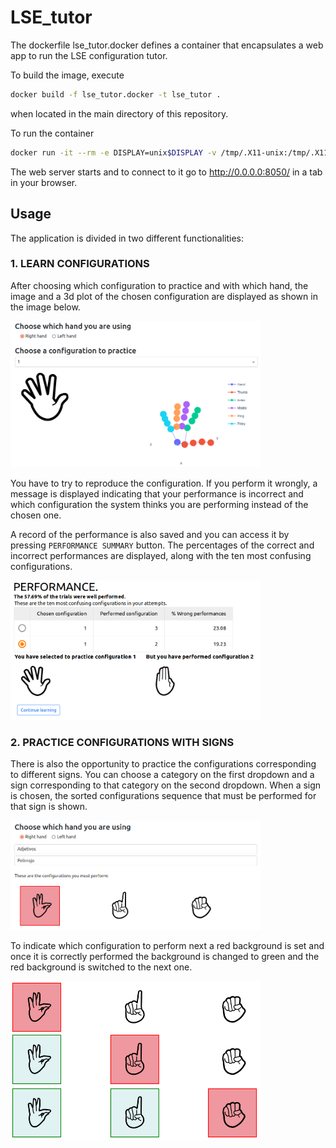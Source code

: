 # LSE_tutor

The dockerfile lse_tutor.docker defines a container that encapsulates a web app to run the LSE configuration tutor.

To build the image, execute

```bash
docker build -f lse_tutor.docker -t lse_tutor .
```

when located in the main directory of this repository.

To run the container

```bash
docker run -it --rm -e DISPLAY=unix$DISPLAY -v /tmp/.X11-unix:/tmp/.X11-unix -p 8050:8050 --device /dev/video0 lse_tutor /bin/bash -c 'cat /lse_tutor.readme.txt; cd /lse_tutor; python3 app.py 0.0.0.0'
```

The web server starts and to connect to it go to http://0.0.0.0:8050/ in a tab in your browser.


## Usage

The application is divided in two different functionalities:

### 1. LEARN CONFIGURATIONS

After choosing which configuration to practice and with which hand, the image and a 3d plot of the chosen configuration are displayed as shown in the image below. 

<img src="/images/app1.png" width="400">

You have to try to reproduce the configuration. If you perform it wrongly, a message is displayed indicating that your performance is incorrect and which configuration the system thinks you are performing instead of the chosen one.

A record of the performance is also saved and you can access it by pressing `PERFORMANCE SUMMARY` button. The percentages of the correct and incorrect performances are displayed, along with the ten most confusing configurations. 

<img src="/images/app2.png" width="400">

### 2. PRACTICE CONFIGURATIONS WITH SIGNS

There is also the opportunity to practice the configurations corresponding to different signs. You can choose a category on the first dropdown and a sign corresponding to that category on the second dropdown. When a sign is chosen, the sorted configurations sequence that must be performed for that sign is shown.

<img src="/images/app3.png" width="400">

To indicate which configuration to perform next a red background is set and once it is correctly performed the background is changed to green and the red background is switched to the next one.

<img src="/images/app4.png" width="400">
